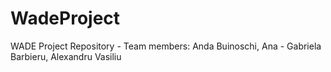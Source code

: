 # WadeProject
WADE Project Repository - Team members:  Anda Buinoschi, Ana - Gabriela Barbieru, Alexandru Vasiliu
